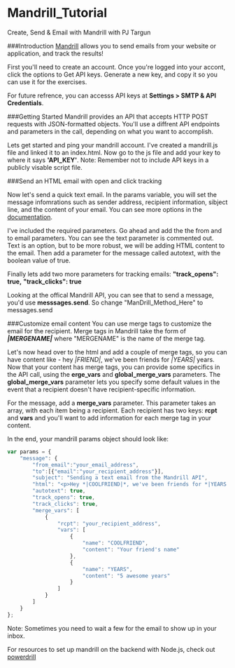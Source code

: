 Mandrill_Tutorial
=================

Create, Send & Email with Mandrill with PJ Targun

###Introduction
[Mandrill](http://mandrill.com) allows you to send emails from your website or application, and track the results!

First you'll need to create an account.  Once you're logged into your accont, click the options to Get API keys.  Generate a new key, and copy it so you can use it for the exercises.

For future refrence, you can accesss API keys at **Settings > SMTP & API Credentials**.

###Getting Started
Mandrill provides an API that accepts HTTP POST requests with JSON-formatted objects.  You'll use a diffrent API endpoints and parameters in the call, depending on what you want to accomplish.

Lets get started and ping your mandrill account.  I've created a mandrill.js file and linked it to an index.html.  Now go to the js file and add your key to where it says **'API_KEY'**.  Note: Remember not to include API keys in a publicly visable script file.  

###Send an HTML email with open and click tracking

Now let's send a quick text email.  In the params variable, you will set the message infomrations such as sender address, recipient information, sibject line, and the content of your email.  You can see more options in the [documentation](https://mandrillapp.com/api/docs/messages.html#method=send).

I've included the required parameters.  Go ahead and add the the from and to email parameters.  You can see the text parameter is commented out.  Text is an option, but to be more robust, we will be adding HTML content to the email. Then add a parameter for the message called autotext, with the boolean value of true.

Finally lets add two more parameters for tracking emails:
**"track_opens": true,**
**"track_clicks": true**

Looking at the offical Mandrill API, you can see that to send a message, you'd use **messsages.send**.  So change "ManDrill_Method_Here" to messages.send

###Customize email content
You can use merge tags to customize the email for the recipient.  Merge tags in Mandrill take the form of __*|MERGENAME|*__ where "MERGENAME" is the name of the merge tag.  

Let's now head over to the html and add a couple of merge tags, so you can have content like - hey *|FRIEND|*, we've been friends for *|YEARS|* years. Now that your content has merge tags, you can provide some specifics in the API call, using the **erge_vars** and **global_merge_vars** parameters. The **global_merge_vars** parameter lets you specify some default values in the event that a recipient doesn't have recipient-specific information.

For the message, add a **merge_vars** parameter. This parameter takes an array, with each item being a recipient. Each recipient has two keys: **rcpt** and **vars** and you'll want to add information for each merge tag in your content.

In the end, your mandrill params object should look like:
```javascript
var params = {
    "message": {
        "from_email":"your_email_address",
        "to":[{"email":"your_recipient_address"}],
        "subject": "Sending a text email from the Mandrill API",
        "html": "<p>Hey *|COOLFRIEND|*, we've been friends for *|YEARS|*.</p>",
        "autotext": true,
        "track_opens": true,
        "track_clicks": true,
        "merge_vars": [
            {
                "rcpt": "your_recipient_address",
                "vars": [
                    {
                        "name": "COOLFRIEND",
                        "content": "Your friend's name"
                    },
                    {
                        "name": "YEARS",
                        "content": "5 awesome years"
                    }
                ]
            }
        ]
    }
};
```

Note: Sometimes you need to wait a few for the email to show up in your inbox.

For resources to set up mandrill on the backend with Node.js, check out [powerdrill](https://github.com/rschmukler/powerdrill)



